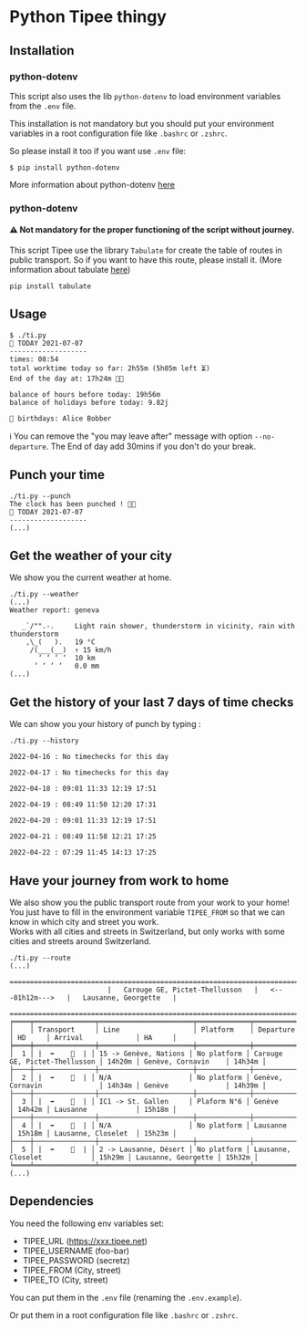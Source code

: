 # Python Tipee thingy

## Installation

### python-dotenv

This script also uses the lib `python-dotenv` to load environment variables from the `.env` file.

This installation is not mandatory but you should put your environment variables in a root configuration file like `.bashrc` or `.zshrc`.

So please install it too if you want use `.env` file:
```
$ pip install python-dotenv
```
More information about python-dotenv [here](https://pypi.org/project/python-dotenv/)
### python-dotenv
#### ⚠️ Not mandatory for the proper functioning of the script without journey.
This script Tipee use the library `Tabulate` for create the table of routes in public transport. So if you want to have this route, please install it. (More information about tabulate [here](https://github.com/astanin/python-tabulate))
```
pip install tabulate
```

## Usage
```
$ ./ti.py
📅 TODAY 2021-07-07
-------------------
times: 08:54 
total worktime today so far: 2h55m (5h05m left ⏳)
End of the day at: 17h24m 🏃💨

balance of hours before today: 19h56m
balance of holidays before today: 9.82j

🎂 birthdays: Alice Bobber
```

ℹ️ You can remove the "you may leave after" message with option `--no-departure`. The End of day add 30mins if you don't do your break.

## Punch your time
```
./ti.py --punch
The clock has been punched ! 🤜⏰
📅 TODAY 2021-07-07
-------------------
(...)
```

## Get the weather of your city
We show you the current weather at home.
```
./ti.py --weather
(...)
Weather report: geneva

   _`/"".-.     Light rain shower, thunderstorm in vicinity, rain with thunderstorm
    ,\_(   ).   19 °C
     /(___(__)  ↑ 15 km/h
       ‘ ‘ ‘ ‘  10 km
      ‘ ‘ ‘ ‘   0.0 mm
(...)
```

## Get the history of your last 7 days of time checks
We can show you your history of punch by typing :
```
./ti.py --history

2022-04-16 : No timechecks for this day

2022-04-17 : No timechecks for this day

2022-04-18 : 09:01 11:33 12:19 17:51

2022-04-19 : 08:49 11:50 12:20 17:31

2022-04-20 : 09:01 11:33 12:19 17:51

2022-04-21 : 08:49 11:58 12:21 17:25

2022-04-22 : 07:29 11:45 14:13 17:25
```

## Have your journey from work to home
We also show you the public transport route from your work to your home! You just have to fill in the environment variable `TIPEE_FROM` so that we can know in which city and street you work. <br>
Works with all cities and streets in Switzerland, but only works with some cities and streets around Switzerland.
```
./ti.py --route
(...)
                        ====================================================================================
                        |   Carouge GE, Pictet-Thellusson   |   <---01h12m--->   |   Lausanne, Georgette   |
                        ====================================================================================
╒════╤═══════════════╤═══════════════════════╤═════════════╤═══════════════════════════════╤════════╤═════════════════════╤════════╕
│    │ Transport     │ Line                  │ Platform    │ Departure                     │ HD     │ Arrival             │ HA     │
╞════╪═══════════════╪═══════════════════════╪═════════════╪═══════════════════════════════╪════════╪═════════════════════╪════════╡
│  1 │ |  ➡️    🚊  | │ 15 -> Genève, Nations │ No platform │ Carouge GE, Pictet-Thellusson │ 14h20m │ Genève, Cornavin    │ 14h34m │
├────┼───────────────┼───────────────────────┼─────────────┼───────────────────────────────┼────────┼─────────────────────┼────────┤
│  2 │ |  ➡️    🚶  | │ N/A                   │ No platform │ Genève, Cornavin              │ 14h34m │ Genève              │ 14h39m │
├────┼───────────────┼───────────────────────┼─────────────┼───────────────────────────────┼────────┼─────────────────────┼────────┤
│  3 │ |  ➡️    🚆  | │ IC1 -> St. Gallen     │ Plaform N°6 │ Genève                        │ 14h42m │ Lausanne            │ 15h18m │
├────┼───────────────┼───────────────────────┼─────────────┼───────────────────────────────┼────────┼─────────────────────┼────────┤
│  4 │ |  ➡️    🚶  | │ N/A                   │ No platform │ Lausanne                      │ 15h18m │ Lausanne, Closelet  │ 15h23m │
├────┼───────────────┼───────────────────────┼─────────────┼───────────────────────────────┼────────┼─────────────────────┼────────┤
│  5 │ |  ➡️    🚌  | │ 2 -> Lausanne, Désert │ No platform │ Lausanne, Closelet            │ 15h29m │ Lausanne, Georgette │ 15h32m │
╘════╧═══════════════╧═══════════════════════╧═════════════╧═══════════════════════════════╧════════╧═════════════════════╧════════╛
(...)
```

## Dependencies
You need the following env variables set:
- TIPEE_URL (https://xxx.tipee.net)
- TIPEE_USERNAME (foo-bar)
- TIPEE_PASSWORD (secretz)
- TIPEE_FROM (City, street)
- TIPEE_TO (City, street)

You can put them in the `.env` file (renaming the `.env.example`).

Or put them in a root configuration file like `.bashrc` or `.zshrc`.